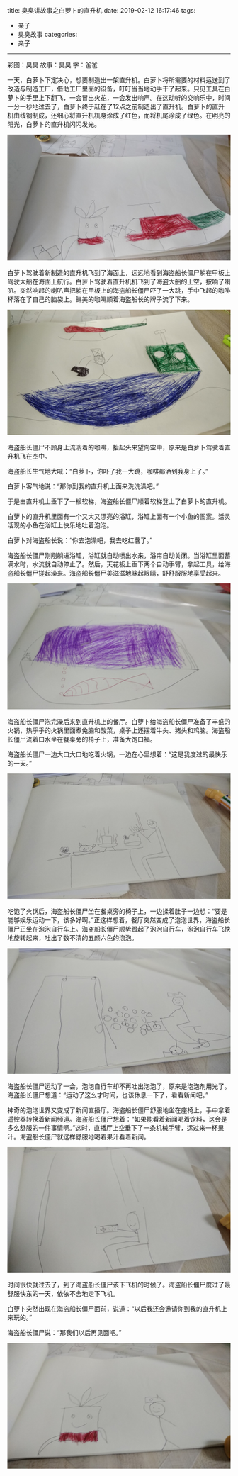 title: 臭臭讲故事之白萝卜的直升机
date: 2019-02-12 16:17:46
tags:
- 亲子
- 臭臭故事
categories:
- 亲子
---

彩图：臭臭
故事：臭臭
字：爸爸

一天，白萝卜下定决心，想要制造出一架直升机。白萝卜将所需要的材料运送到了改造与制造工厂，借助工厂里面的设备，叮叮当当地动手干了起来。只见工具在白萝卜的手里上下翻飞，一会冒出火花，一会发出响声。在这动听的交响乐中，时间一分一秒地过去了，白萝卜终于赶在了12点之前制造出了直升机。白萝卜的直升机由线钢制成，还细心将直升机机身涂成了红色，而将机尾涂成了绿色。在明亮的阳光，白萝卜的直升机闪闪发光。

![白萝卜制造直升机](/images/story-with-chouchou-7/1986447638.jpg)

白萝卜驾驶着新制造的直升机飞到了海面上，远远地看到海盗船长僵尸躺在甲板上驾驶大船在海面上航行。白萝卜驾驶着直升机机飞到了海盗大船的上空，按响了喇叭。突然响起的喇叭声把躺在甲板上的海盗船长僵尸吓了一大跳，手中飞起的咖啡杯落在了自己的脑袋上。鲜美的咖啡顺着海盗船长的牌子流了下来。

![白萝卜驾驶直升机飞到海盗大船上空](/images/story-with-chouchou-7/195750055.jpg)

海盗船长僵尸不顾身上流淌着的咖啡，抬起头来望向空中，原来是白萝卜驾驶着直升机飞在空中。

海盗船长生气地大喊：“白萝卜，你吓了我一大跳，咖啡都洒到我身上了。”

白萝卜客气地说：“那你到我的直升机上面来洗洗澡吧。”

于是由直升机上垂下了一根软梯，海盗船长僵尸顺着软梯登上了白萝卜的直升机。

白萝卜的直升机里面有一个又大又漂亮的浴缸，浴缸上面有一个小鱼的图案。活灵活现的小鱼在浴缸上快乐地吐着泡泡。

白萝卜对海盗船长说：“你去泡澡吧，我去吃红薯了。”

海盗船长僵尸刚刚躺进浴缸，浴缸就自动喷出水来，浴帘自动关闭。当浴缸里面蓄满水时，水流就自动停止了。然后，天花板上垂下两个自动手臂，拿起工具，给海盗船长僵尸搓起澡来。海盗船长僵尸美滋滋地眯起眼睛，舒舒服服地享受起来。

![海盗船长僵尸在浴缸泡澡](/images/story-with-chouchou-7/679641172.jpg)

海盗船长僵尸泡完澡后来到直升机上的餐厅。白萝卜给海盗船长僵尸准备了丰盛的火锅，热乎乎的火锅里面煮兔脑和酸菜，桌子上还摆着牛头、猪头和鸡脑。海盗船长僵尸流着口水坐在餐桌旁的椅子上，准备大饱口福。

海盗船长僵尸一边大口大口地吃着火锅，一边在心里想着：“这是我度过的最快乐的一天。”

![海盗船长僵尸吃火锅](/images/story-with-chouchou-7/1721087792.jpg)

吃饱了火锅后，海盗船长僵尸坐在餐桌旁的椅子上，一边揉着肚子一边想：“要是能够娱乐运动一下，该多好啊。”正这样想着，餐厅突然变成了泡泡世界，海盗船长僵尸正坐在泡泡自行车上。海盗船长僵尸顺势蹬起了泡泡自行车，泡泡自行车飞快地旋转起来，吐出了数不清的五颜六色的泡泡。

![海盗船长僵尸骑泡泡自行车](/images/story-with-chouchou-7/1560925216.jpg)

海盗船长僵尸运动了一会，泡泡自行车却不再吐出泡泡了，原来是泡泡剂用光了。海盗船长僵尸想道：“运动了这么才时间，也该休息一下了，看看新闻吧。”

神奇的泡泡世界又变成了新闻直播厅。海盗船长僵尸舒服地坐在座椅上，手中拿着遥控器转换着新闻频道。海盗船长僵尸想着：“如果能看着新闻喝着饮料，这会是多么舒服的一件事情啊。”这时，直播厅上空垂下了一条机械手臂，运过来一杯果汁。海盗船长僵尸就这样舒服地喝着果汁看着新闻。

![海盗船长僵尸看新闻](/images/story-with-chouchou-7/1657881612.jpg)

时间很快就过去了，到了海盗船长僵尸该下飞机的时候了。海盗船长僵尸度过了最舒服快东的一天，依依不舍地走下飞机。

白萝卜突然出现在海盗船长僵尸面前，说道：“以后我还会邀请你到我的直升机上来玩的。”

海盗船长僵尸说：“那我们以后再见面吧。”

![海盗船长僵尸与白萝卜分别](/images/story-with-chouchou-7/1563932879.jpg)